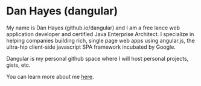 Dan Hayes (dangular)
==================
My name is Dan Hayes (github.io/dangular) and I am a free lance web application developer and certified Java Enterprise Architect.  I specialize in helping companies building rich, single page web apps using angular.js, the ultra-hip client-side javascript SPA framework incubated by Google.  

Dangular is my personal github space where I will host personal projects, gists, etc. 

You can learn more about me <a href="wiki/about.html">here</a>.


